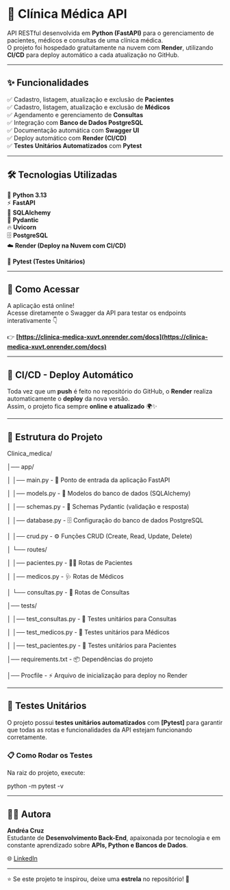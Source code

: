 # 🏥 Clínica Médica API

API RESTful desenvolvida em **Python (FastAPI)** para o gerenciamento de pacientes, médicos e consultas de uma clínica médica.  
O projeto foi hospedado gratuitamente na nuvem com **Render**, utilizando **CI/CD** para deploy automático a cada atualização no GitHub.

---

## ✨ Funcionalidades

✅ Cadastro, listagem, atualização e exclusão de **Pacientes**  
✅ Cadastro, listagem, atualização e exclusão de **Médicos**  
✅ Agendamento e gerenciamento de **Consultas**  
✅ Integração com **Banco de Dados PostgreSQL**  
✅ Documentação automática com **Swagger UI**  
✅ Deploy automático com **Render (CI/CD)**  
✅ **Testes Unitários Automatizados** com **Pytest** 

---

## 🛠️ Tecnologias Utilizadas

🐍 **Python 3.13**  
⚡ **FastAPI**  
🧱 **SQLAlchemy**  
🧩 **Pydantic**  
🔥 **Uvicorn**  
🗄️ **PostgreSQL**  
☁️ **Render (Deploy na Nuvem com CI/CD)** 

🧪 **Pytest (Testes Unitários)**  



---

## 🚀 Como Acessar

A aplicação está online!  
Acesse diretamente o Swagger da API para testar os endpoints interativamente 👇  

👉 **[https://clinica-medica-xuvt.onrender.com/docs](https://clinica-medica-xuvt.onrender.com/docs)**

---

## 🔁 CI/CD - Deploy Automático

Toda vez que um **push** é feito no repositório do GitHub, o **Render** realiza automaticamente o **deploy** da nova versão.  
Assim, o projeto fica sempre **online e atualizado** 🌍✨  

---

## 🧩 Estrutura do Projeto

Clinica_medica/

│── app/

│ │── main.py - 🚀 Ponto de entrada da aplicação FastAPI

│ │── models.py - 🧱 Modelos do banco de dados (SQLAlchemy)

│ │── schemas.py - 🧩 Schemas Pydantic (validação e resposta)

│ │── database.py - 🗄️ Configuração do banco de dados PostgreSQL

│ │── crud.py - ⚙️ Funções CRUD (Create, Read, Update, Delete)

│ └── routes/

│ │── pacientes.py - 👩‍⚕️ Rotas de Pacientes

│ │── medicos.py - 🩺 Rotas de Médicos

│ └── consultas.py - 📅 Rotas de Consultas

│── tests/

│ │── test_consultas.py - 🧪 Testes unitários para Consultas

│ │── test_medicos.py - 🧪 Testes unitários para Médicos

│ │── test_pacientes.py - 🧪 Testes unitários para Pacientes

│── requirements.txt - 📦 Dependências do projeto

│── Procfile - ⚡ Arquivo de inicialização para deploy no Render

---

## 🧪 Testes Unitários

O projeto possui **testes unitários automatizados** com **[Pytest]** para garantir que todas as rotas e funcionalidades da API estejam funcionando corretamente.

### 📋 Como Rodar os Testes

Na raiz do projeto, execute:


python -m pytest -v


---

## 👩‍💻 Autora

**Andréa Cruz**  
Estudante de **Desenvolvimento Back-End**, apaixonada por tecnologia e em constante aprendizado sobre **APIs, Python e Bancos de Dados**.  

🌐 [LinkedIn](https://www.linkedin.com/in/andrea-cruz-leonardo/)  

---

⭐ Se este projeto te inspirou, deixe uma **estrela** no repositório! 🌟


